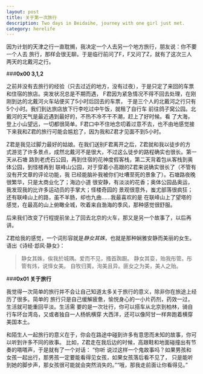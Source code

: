 ```yaml
---
layout: post
title: 关于第一次旅行
description: Two days in Beidaihe, journey with one girl just met.
category: herelife
---
```


因为计划的天津之行一直耽搁，我决定一个人去另一个地方旅行，朋友说：你不要一个人去
旅行，那样会很无聊。于是临行前问了F，F又问了Z，就有了这次三人两天的北戴河之行。

###**0x00 3,1,2**

之前并没有去旅行的经验（只去过近的地方，没有过夜），于是只定了来回的车票和住宿的旅店。突发状况总是不期而遇，
F君因为紧急情况不得不回去处理，在刚刚到达的北戴河火车站便买了5小时后回去的车票，
于是三个人的北戴河之行只有5个小时。我们到达旅店放下行李吃过中午饭，就租了自行车
前往鸽子窝公园。北戴河的天气是最近遇到最好的，不热不冷不干不潮，赶上了好时候。看
了大海，登上小山望远，一切都很简单。F君口中不住地念叨着过意不去，也不由地感觉接
下来我和Z君的旅行可能会尴尬了，因为我和Z君才见面不到5小时。

Z君是我见过脚力最好的姑娘。在我们送别F君离开之后，Z君就和我以徒步的方
式游览了许多景点，成然北戴河不是很大，不过这么徒步的路程确实也很长。第一天从石塘
路到老虎石公园，再到住宿的花神度假客栈，第二天背着包从客栈到奥体公园，到怪楼再到
联峰山公园，对于穿着小高跟的Z君来说确实很长了（不管有没有开文章的评论功能，我
已经能脑补我被你们吐嘈至死的景象了）。石塘路夜晚很繁华，只是太商业化了；海边小道
很安静，有淡淡的花香；奥体公园品奥运，我发现我的比许多运动员的手掌大；怪楼奇园的
景观很意外，蚩尤部落很疯狂；还有联峰山上的路，虽不羊肠，却也九曲......我最喜欢的是
在联峰山上了望塔的感觉，在最高的山上俯瞰全城，吹着来自渤海的季风，那种感觉很舒服。

后来我们改变了行程提前坐上了回去北京的火车，那又是另一个故事了，以后再讲。

Z君给我的感觉，一个词形容就是*静女其姝*，也就是那种娴雅安静而美丽的女生。语出《诗经·邶风·静女》：

 > 静女其姝，俟我於城隅。爱而不见，搔首踟蹰。
 > 静女其娈，贻我彤管。彤管有炜，说怿女美。
 > 自牧归荑，洵美且异。匪女之为美，美人之贻。

###**0x01 关于旅行**

我觉得一次简单的旅行并不会让自己知道太多关于旅行的意义，除非你在旅途上经历了很多。简单的
旅行只是自己缓解疲惫，愉悦身心的一小片药剂，药效一过，生活就可能重回平淡。生活需
要的是一次壮行，你可以搭车从北京到柏林，骑自行车环台湾岛，又或者独自一人杨帆横穿
大西洋，还可以像阿甘一样奔跑着横穿美国本土。

和陌生人一起旅行的意义在于，你会在路途中碰到许多有意思而未知的故事，你可以听到许多不同的故事。
比如，Z君走在我后边的时候，高跟鞋和地面碰撞出有节奏的嗒嗒声，于是就有了一个对话： “你听
说过这样一个鬼故事吗？如果男孩和女孩一起出行，那男孩一定要能看得见女孩，如果女孩落后看不见了，
只是能听到她的脚步声，那女孩很可能就会突然消失的。”“哦，那我走前面让你看得见。”
